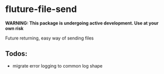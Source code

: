 # fluture-file-send

**WARNING:  This package is undergoing active development.  Use at your own risk**

Future returning, easy way of sending files

## Todos:
- migrate error logging to common log shape